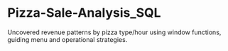 # Pizza-Sale-Analysis_SQL
Uncovered revenue patterns by pizza type/hour using window functions, guiding menu and operational strategies.
